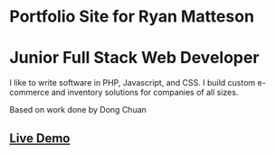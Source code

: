 # Portfolio Site for Ryan Matteson
# Junior Full Stack Web Developer

I like to write software in PHP, Javascript, and CSS. I build custom e-commerce and inventory solutions for companies of all sizes. 


Based on work done by Dong Chuan
## [Live Demo](http://dongchuan.github.io/)